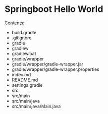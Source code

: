 Springboot Hello World
======================

Contents:

- build.gradle
- .gitignore
- gradle
- gradlew
- gradlew.bat
- gradle/wrapper
- gradle/wrapper/gradle-wrapper.jar
- gradle/wrapper/gradle-wrapper.properties
- index.md
- README.md
- settings.gradle
- src
- src/main
- src/main/java
- src/main/java/Main.java
